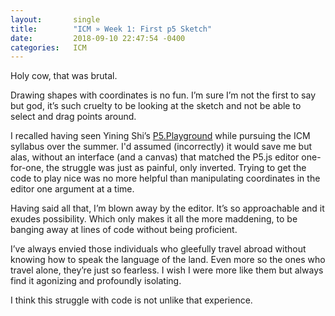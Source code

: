 ```yaml
---
layout:       single
title:        "ICM » Week 1: First p5 Sketch"
date:         2018-09-10 22:47:54 -0400
categories:   ICM
---
```


Holy cow, that was brutal.

Drawing shapes with coordinates is no fun. I’m sure I’m not the first to say but god, it’s such cruelty to be looking at the sketch and not be able to select and drag points around.

I recalled having seen Yining Shi’s [P5.Playground](https://yining1023.github.io/p5PlayGround/) while pursuing the ICM syllabus over the summer. I'd assumed (incorrectly) it would save me but alas, without an interface (and a canvas) that matched the P5.js editor one-for-one, the struggle was just as painful, only inverted. Trying to get the code to play nice was no more helpful than manipulating coordinates in the editor one argument at a time.

Having said all that, I’m blown away by the editor. It’s so approachable and it exudes possibility. Which only makes it all the more maddening, to be banging away at lines of code without being proficient.

I’ve always envied those individuals who gleefully travel abroad without knowing how to speak the language of the land. Even more so the ones who travel alone, they’re just so fearless. I wish I were more like them but always find it agonizing and profoundly isolating.

I think this struggle with code is not unlike that experience.
